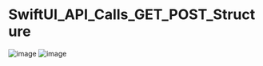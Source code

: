 # SwiftUI_API_Calls_GET_POST_Structure


![image](https://user-images.githubusercontent.com/43421834/145673688-c475d8f2-62db-4b2e-adaf-0a9548aad913.png)
![image](https://user-images.githubusercontent.com/43421834/145673720-125174d8-4cab-485b-8b68-ca83e1c13164.png)

